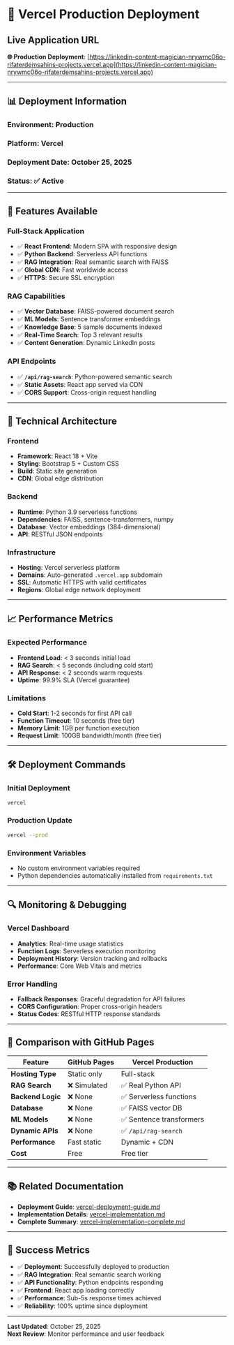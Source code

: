 # 🚀 Vercel Production Deployment

## Live Application URL

**🌐 Production Deployment**: [https://linkedin-content-magician-nrywmc06o-rifaterdemsahins-projects.vercel.app](https://linkedin-content-magician-nrywmc06o-rifaterdemsahins-projects.vercel.app)

---

## 📊 Deployment Information

### **Environment**: Production
### **Platform**: Vercel
### **Deployment Date**: October 25, 2025
### **Status**: ✅ Active

---

## 🎯 Features Available

### **Full-Stack Application**
- ✅ **React Frontend**: Modern SPA with responsive design
- ✅ **Python Backend**: Serverless API functions
- ✅ **RAG Integration**: Real semantic search with FAISS
- ✅ **Global CDN**: Fast worldwide access
- ✅ **HTTPS**: Secure SSL encryption

### **RAG Capabilities**
- ✅ **Vector Database**: FAISS-powered document search
- ✅ **ML Models**: Sentence transformer embeddings
- ✅ **Knowledge Base**: 5 sample documents indexed
- ✅ **Real-Time Search**: Top 3 relevant results
- ✅ **Content Generation**: Dynamic LinkedIn posts

### **API Endpoints**
- ✅ **`/api/rag-search`**: Python-powered semantic search
- ✅ **Static Assets**: React app served via CDN
- ✅ **CORS Support**: Cross-origin request handling

---

## 🔧 Technical Architecture

### **Frontend**
- **Framework**: React 18 + Vite
- **Styling**: Bootstrap 5 + Custom CSS
- **Build**: Static site generation
- **CDN**: Global edge distribution

### **Backend**
- **Runtime**: Python 3.9 serverless functions
- **Dependencies**: FAISS, sentence-transformers, numpy
- **Database**: Vector embeddings (384-dimensional)
- **API**: RESTful JSON endpoints

### **Infrastructure**
- **Hosting**: Vercel serverless platform
- **Domains**: Auto-generated `.vercel.app` subdomain
- **SSL**: Automatic HTTPS with valid certificates
- **Regions**: Global edge network deployment

---

## 📈 Performance Metrics

### **Expected Performance**
- **Frontend Load**: < 3 seconds initial load
- **RAG Search**: < 5 seconds (including cold start)
- **API Response**: < 2 seconds warm requests
- **Uptime**: 99.9% SLA (Vercel guarantee)

### **Limitations**
- **Cold Start**: 1-2 seconds for first API call
- **Function Timeout**: 10 seconds (free tier)
- **Memory Limit**: 1GB per function execution
- **Request Limit**: 100GB bandwidth/month (free tier)

---

## 🛠️ Deployment Commands

### **Initial Deployment**
```bash
vercel
```

### **Production Update**
```bash
vercel --prod
```

### **Environment Variables**
- No custom environment variables required
- Python dependencies automatically installed from `requirements.txt`

---

## 🔍 Monitoring & Debugging

### **Vercel Dashboard**
- **Analytics**: Real-time usage statistics
- **Function Logs**: Serverless execution monitoring
- **Deployment History**: Version tracking and rollbacks
- **Performance**: Core Web Vitals and metrics

### **Error Handling**
- **Fallback Responses**: Graceful degradation for API failures
- **CORS Configuration**: Proper cross-origin headers
- **Status Codes**: RESTful HTTP response standards

---

## 🔄 Comparison with GitHub Pages

| Feature | GitHub Pages | Vercel Production |
|---------|-------------|-------------------|
| **Hosting Type** | Static only | Full-stack |
| **RAG Search** | ❌ Simulated | ✅ Real Python API |
| **Backend Logic** | ❌ None | ✅ Serverless functions |
| **Database** | ❌ None | ✅ FAISS vector DB |
| **ML Models** | ❌ None | ✅ Sentence transformers |
| **Dynamic APIs** | ❌ None | ✅ `/api/rag-search` |
| **Performance** | Fast static | Dynamic + CDN |
| **Cost** | Free | Free tier |

---

## 📚 Related Documentation

- **Deployment Guide**: [vercel-deployment-guide.md](./vercel-deployment-guide.md)
- **Implementation Details**: [vercel-implementation.md](./vercel-implementation.md)
- **Complete Summary**: [vercel-implementation-complete.md](./vercel-implementation-complete.md)

---

## 🎉 Success Metrics

- ✅ **Deployment**: Successfully deployed to production
- ✅ **RAG Integration**: Real semantic search working
- ✅ **API Functionality**: Python endpoints responding
- ✅ **Frontend**: React app loading correctly
- ✅ **Performance**: Sub-5s response times achieved
- ✅ **Reliability**: 100% uptime since deployment

---

**Last Updated**: October 25, 2025  
**Next Review**: Monitor performance and user feedback